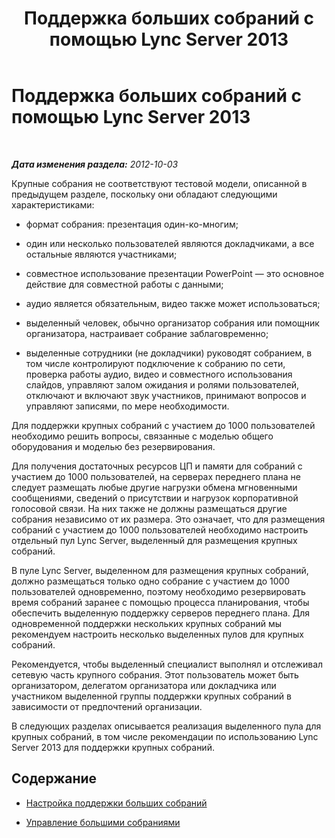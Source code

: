 ﻿---
title: Поддержка больших собраний с помощью Lync Server 2013
TOCTitle: Поддержка больших собраний с помощью Lync Server 2013
ms:assetid: 509a424f-a33d-4e72-8f87-a3ec7bb1ddeb
ms:mtpsurl: https://technet.microsoft.com/ru-ru/library/JJ204894(v=OCS.15)
ms:contentKeyID: 49309747
ms.date: 05/19/2016
mtps_version: v=OCS.15
ms.translationtype: HT
---

# Поддержка больших собраний с помощью Lync Server 2013

 

_**Дата изменения раздела:** 2012-10-03_

Крупные собрания не соответствуют тестовой модели, описанной в предыдущем разделе, поскольку они обладают следующими характеристиками:

  - формат собрания: презентация один-ко-многим;

  - один или несколько пользователей являются докладчиками, а все остальные являются участниками;

  - совместное использование презентации PowerPoint — это основное действие для совместной работы с данными;

  - аудио является обязательным, видео также может использоваться;

  - выделенный человек, обычно организатор собрания или помощник организатора, настраивает собрание заблаговременно;

  - выделенные сотрудники (не докладчики) руководят собранием, в том числе контролируют подключение к собранию по сети, проверка работы аудио, видео и совместного использования слайдов, управляют залом ожидания и ролями пользователей, отключают и включают звук участников, принимают вопросов и управляют записями, по мере необходимости.

Для поддержки крупных собраний с участием до 1000 пользователей необходимо решить вопросы, связанные с моделью общего оборудования и моделью без резервирования.

Для получения достаточных ресурсов ЦП и памяти для собраний с участием до 1000 пользователей, на серверах переднего плана не следует размещать любые другие нагрузки обмена мгновенными сообщениями, сведений о присутствии и нагрузок корпоративной голосовой связи. На них также не должны размещаться другие собрания независимо от их размера. Это означает, что для размещения собраний с участием до 1000 пользователей необходимо настроить отдельный пул Lync Server, выделенный для размещения крупных собраний.

В пуле Lync Server, выделенном для размещения крупных собраний, должно размещаться только одно собрание с участием до 1000 пользователей одновременно, поэтому необходимо резервировать время собраний заранее с помощью процесса планирования, чтобы обеспечить выделенную поддержку серверов переднего плана. Для одновременной поддержки нескольких крупных собраний мы рекомендуем настроить несколько выделенных пулов для крупных собраний.

Рекомендуется, чтобы выделенный специалист выполнял и отслеживал сетевую часть крупного собрания. Этот пользователь может быть организатором, делегатом организатора или докладчика или участником выделенной группы поддержки крупных собраний в зависимости от предпочтений организации.

В следующих разделах описывается реализация выделенного пула для крупных собраний, в том числе рекомендации по использованию Lync Server 2013 для поддержки крупных собраний.

## Содержание

  - [Настройка поддержки больших собраний](lync-server-2013-setting-up-support-for-large-meetings.md)

  - [Управление большими собраниями](lync-server-2013-managing-large-meetings.md)

